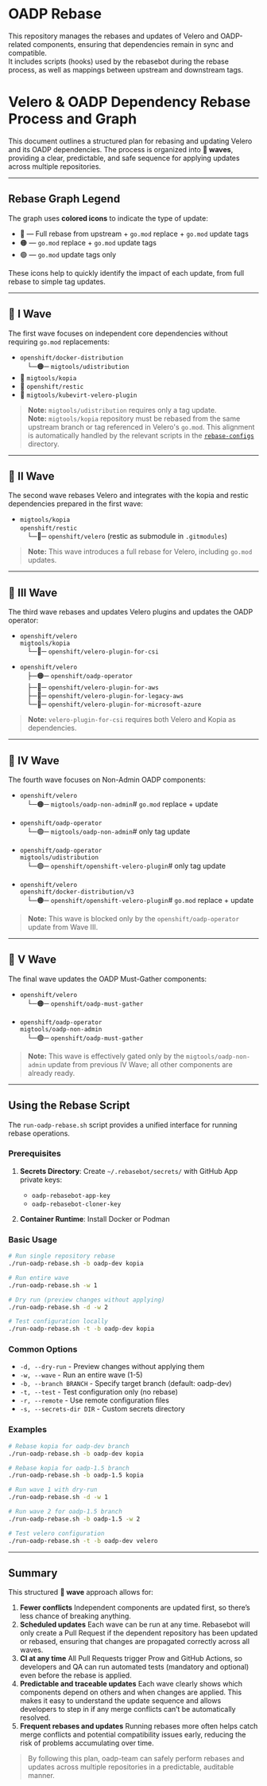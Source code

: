 # OADP Rebase

This repository manages the rebases and updates of Velero and OADP-related components, ensuring that dependencies remain in sync and compatible.  
It includes scripts (hooks) used by the rebasebot during the rebase process, as well as mappings between upstream and downstream tags.

# Velero & OADP Dependency Rebase Process and Graph

This document outlines a structured plan for rebasing and updating Velero and its OADP dependencies. The process is organized into **🌊 waves**, providing a clear, predictable, and safe sequence for applying updates across multiple repositories.

---

## Rebase Graph Legend

The graph uses **colored icons** to indicate the type of update:

- 🔵 — Full rebase from upstream + `go.mod` replace + `go.mod` update tags
- 🟠 — `go.mod` replace + `go.mod` update tags
- 🟢 — `go.mod` update tags only

These icons help to quickly identify the impact of each update, from full rebase to simple tag updates.

---

## 🌊 I Wave

The first wave focuses on independent core dependencies without requiring `go.mod` replacements:

- `openshift/docker-distribution`  
 └─🟠─ `migtools/udistribution`
- 🔵 `migtools/kopia`
- 🔵 `openshift/restic`
- 🔵 `migtools/kubevirt-velero-plugin`


> **Note:** `migtools/udistribution` requires only a tag update.  
> **Note:** `migtools/kopia` repository must be rebased from the same upstream branch or tag referenced in Velero's `go.mod`. This alignment is automatically handled by the relevant scripts in the [`rebase-configs`](./rebase-configs) directory.

---

## 🌊 II Wave

The second wave rebases Velero and integrates with the kopia and restic dependencies prepared in the first wave:

- `migtools/kopia`  
  `openshift/restic`  
 └─🔵─ `openshift/velero` (restic as submodule in `.gitmodules`)

> **Note:** This wave introduces a full rebase for Velero, including `go.mod` updates.

---

## 🌊 III Wave

The third wave rebases and updates Velero plugins and updates the OADP operator:

- `openshift/velero`  
  `migtools/kopia`  
 └─🔵─ `openshift/velero-plugin-for-csi`

- `openshift/velero`  
 ├─🟠─ `openshift/oadp-operator`  
 ├─🔵─ `openshift/velero-plugin-for-aws`  
 ├─🔵─ `openshift/velero-plugin-for-legacy-aws`  
 └─🔵─ `openshift/velero-plugin-for-microsoft-azure`  

> **Note:** `velero-plugin-for-csi` requires both Velero and Kopia as dependencies.

---

## 🌊 IV Wave

The fourth wave focuses on Non-Admin OADP components:

- `openshift/velero`  
 └─🟠─ `migtools/oadp-non-admin`# `go.mod` replace + update

- `openshift/oadp-operator`  
 └─🟢─ `migtools/oadp-non-admin`# only tag update

- `openshift/oadp-operator`  
  `migtools/udistribution`  
 └─🟢─ `openshift/openshift-velero-plugin`# only tag update

- `openshift/velero`  
  `openshift/docker-distribution/v3`  
 └─🟠─ `openshift/openshift-velero-plugin`# `go.mod` replace + update

> **Note:** This wave is blocked only by the `openshift/oadp-operator` update from Wave III.

---

## 🌊 V Wave

The final wave updates the OADP Must-Gather components:

- `openshift/velero`  
 └─🟠─ `openshift/oadp-must-gather`

- `openshift/oadp-operator`  
  `migtools/oadp-non-admin`  
 └─🟢─ `openshift/oadp-must-gather`

> **Note:** This wave is effectively gated only by the `migtools/oadp-non-admin` update from previous IV Wave; all other components are already ready.

---

## Using the Rebase Script

The `run-oadp-rebase.sh` script provides a unified interface for running rebase operations.

### Prerequisites

1. **Secrets Directory**: Create `~/.rebasebot/secrets/` with GitHub App private keys:
   - `oadp-rebasebot-app-key`
   - `oadp-rebasebot-cloner-key`

2. **Container Runtime**: Install Docker or Podman

### Basic Usage

```bash
# Run single repository rebase
./run-oadp-rebase.sh -b oadp-dev kopia

# Run entire wave
./run-oadp-rebase.sh -w 1

# Dry run (preview changes without applying)
./run-oadp-rebase.sh -d -w 2

# Test configuration locally
./run-oadp-rebase.sh -t -b oadp-dev kopia
```

### Common Options

- `-d, --dry-run` - Preview changes without applying them
- `-w, --wave` - Run an entire wave (1-5)
- `-b, --branch BRANCH` - Specify target branch (default: oadp-dev)
- `-t, --test` - Test configuration only (no rebase)
- `-r, --remote` - Use remote configuration files
- `-s, --secrets-dir DIR` - Custom secrets directory

### Examples

```bash
# Rebase kopia for oadp-dev branch
./run-oadp-rebase.sh -b oadp-dev kopia

# Rebase kopia for oadp-1.5 branch
./run-oadp-rebase.sh -b oadp-1.5 kopia

# Run wave 1 with dry-run
./run-oadp-rebase.sh -d -w 1

# Run wave 2 for oadp-1.5 branch
./run-oadp-rebase.sh -b oadp-1.5 -w 2

# Test velero configuration
./run-oadp-rebase.sh -t -b oadp-dev velero
```

---

## Summary

This structured **🌊 wave** approach allows for:

1. **Fewer conflicts** Independent components are updated first, so there’s less chance of breaking anything.
2. **Scheduled updates** Each wave can be run at any time. Rebasebot will only create a Pull Request if the dependent repository has been updated or rebased, ensuring that changes are propagated correctly across all waves.
3. **CI at any time** All Pull Requests trigger Prow and GitHub Actions, so developers and QA can run automated tests (mandatory and optional) even before the rebase is applied.
4. **Predictable and traceable updates** Each wave clearly shows which components depend on others and when changes are applied. This makes it easy to understand the update sequence and allows developers to step in if any merge conflicts can’t be automatically resolved.
5. **Frequent rebases and updates** Running rebases more often helps catch merge conflicts and potential compatibility issues early, reducing the risk of problems accumulating over time.

> By following this plan, oadp-team can safely perform rebases and updates across multiple repositories in a predictable, auditable manner.
